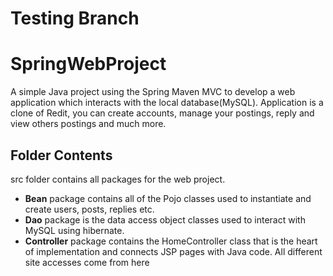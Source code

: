 # Testing Branch

# SpringWebProject

A simple Java project using the Spring Maven MVC to develop a web application which interacts with the local database(MySQL).
Application is a clone of Redit, you can create accounts, manage your postings, reply and view others postings and much more.

## Folder Contents

src folder contains all packages for the web project.
- **Bean** package contains all of the Pojo classes used to instantiate and create users, posts, replies etc.
- **Dao** package is the data access object classes used to interact with MySQL using hibernate.
- **Controller** package contains the HomeController class that is the heart of implementation and connects JSP pages with Java code. All different site accesses come from here
